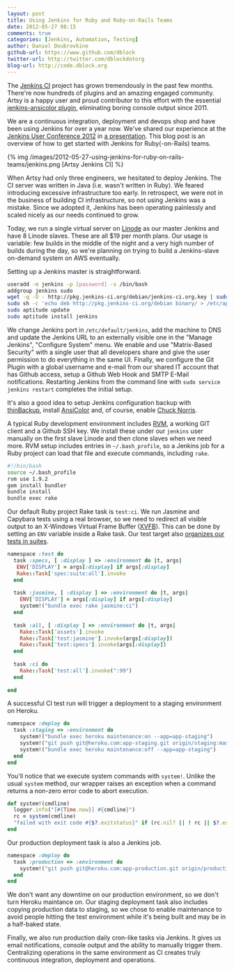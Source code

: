 ```yaml
---
layout: post
title: Using Jenkins for Ruby and Ruby-on-Rails Teams
date: 2012-05-27 08:15
comments: true
categories: [Jenkins, Automation, Testing]
author: Daniel Doubrovkine
github-url: https://www.github.com/dblock
twitter-url: http://twitter.com/dblockdotorg
blog-url: http://code.dblock.org
---
```

The [Jenkins CI](http://jenkins-ci.org) project has grown tremendously in the past few months. There're now hundreds of plugins and an amazing engaged community. Artsy is a happy user and proud contributor to this effort with the essential [jenkins-ansicolor plugin](https://wiki.jenkins-ci.org/display/JENKINS/AnsiColor+Plugin), eliminating boring console output since 2011.

We are a continuous integration, deployment and devops shop and have been using Jenkins for over a year now. We've shared our experience at the [Jenkins User Conference 2012](http://www.cloudbees.com/juc2012.cb) in [a presentation](http://www.slideshare.net/dblockdotorg/graduating-to-jenkins-ci-for-rubyonrails-teams). This blog post is an overview of how to get started with Jenkins for Ruby(-on-Rails) teams.

{% img /images/2012-05-27-using-jenkins-for-ruby-on-rails-teams/jenkins.png [Artsy Jenkins CI] %}

<!-- more -->

When Artsy had only three engineers, we hesitated to deploy Jenkins. The CI server was written in Java (i.e. wasn't written in Ruby). We feared introducing excessive infrastructure too early. In retrospect, we were not in the business of building CI infrastructure, so not using Jenkins was a mistake. Since we adopted it, Jenkins has been operating painlessly and scaled nicely as our needs continued to grow.

Today, we run a single virtual server on [Linode](http://www.linode.com) as our master Jenkins and have 8 Linode slaves. These are all $19 per month plans. Our usage is variable: few builds in the middle of the night and a very high number of builds during the day, so we're planning on trying to build a Jenkins-slave on-demand system on AWS eventually.

Setting up a Jenkins master is straightforward.

``` bash
useradd -m jenkins -p [password] -s /bin/bash
addgroup jenkins sudo
wget -q -O - http://pkg.jenkins-ci.org/debian/jenkins-ci.org.key | sudo apt-key add –
sudo sh -c 'echo deb http://pkg.jenkins-ci.org/debian binary/ > /etc/apt/sources.list.d/jenkins.list'
sudo aptitude update 
sudo aptitude install jenkins
```

We change Jenkins port in `/etc/default/jenkins`, add the machine to DNS and update the Jenkins URL to an externally visible one in the "Manage Jenkins", "Configure System" menu. We enable and use "Matrix-Based Security" with a single user that all developers share and give the user permission to do everything in the same UI. Finally, we configure the Git Plugin with a global username and e-mail from our shared IT account that has Github access, setup a Github Web Hook and SMTP E-Mail notifications. Restarting Jenkins from the command line with `sudo service jenkins restart` completes the initial setup.

It's also a good idea to setup Jenkins configuration backup with [thinBackup](https://wiki.jenkins-ci.org/display/JENKINS/thinBackup), install [AnsiColor](http://wiki.jenkins-ci.org/display/JENKINS/AnsiColor+Plugin) and, of course, enable [Chuck Norris](http://wiki.hudson-ci.org/display/HUDSON/ChuckNorris+Plugin).

A typical Ruby development environment includes [RVM](https://rvm.io/), a working GIT client and a Github SSH key. We install these under our `jenkins` user manually on the first slave Linode and then clone slaves when we need more. RVM setup includes entries in `~/.bash_profile`, so a Jenkins job for a Ruby project can load that file and execute commands, including `rake`.

``` bash
#!/bin/bash
source ~/.bash_profile
rvm use 1.9.2
gem install bundler
bundle install
bundle exec rake
```

Our default Ruby project Rake task is `test:ci`. We run Jasmine and Capybara tests using a real browser, so we need to redirect all visible output to an X-Windows Virtual Frame Buffer ([XVFB](http://www.xfree86.org/4.0.1/Xvfb.1.html)). This can be done by setting an `ENV` variable inside a Rake task. Our test target also [organizes our tests in suites](http://artsy.github.com/blog/2012/05/15/how-to-organize-over-3000-rspec-specs-and-retry-test-failures/).

``` ruby
namespace :test do
  task :specs, [ :display ] => :environment do |t, args|
   ENV['DISPLAY'] = args[:display] if args[:display]
   Rake::Task['spec:suite:all'].invoke
  end
      
  task :jasmine, [ :display ] => :environment do |t, args|
    ENV['DISPLAY'] = args[:display] if args[:display]
    system!("bundle exec rake jasmine:ci")
  end
    
  task :all, [ :display ] => :environment do |t, args|
    Rake::Task['assets'].invoke
    Rake::Task['test:jasmine'].invoke(args[:display])
    Rake::Task['test:specs'].invoke(args[:display])
  end
      
  task :ci do
    Rake::Task['test:all'].invoke(":99")
  end
      
end
```

A successful CI test run will trigger a deployment to a staging environment on Heroku.

``` ruby
namespace :deploy do
  task :staging => :environment do
    system!("bundle exec heroku maintenance:on --app=app-staging")
    system!("git push git@heroku.com:app-staging.git origin/staging:master")    
    system!("bundle exec heroku maintenance:off --app=app-staging")
  end
end
```

You'll notice that we execute system commands with `system!`. Unlike the usual `system` method, our wrapper raises an exception when a command returns a non-zero error code to abort execution.

``` ruby
def system!(cmdline)
  logger.info("[#{Time.now}] #{cmdline}")
  rc = system(cmdline)
  "failed with exit code #{$?.exitstatus}" if (rc.nil? || ! rc || $?.exitstatus != 0)
end
```

Our production deployment task is also a Jenkins job.

``` ruby
namespace :deploy do
  task :production => :environment do
    system!("git push git@heroku.com:app-production.git origin/production:master")
  end
end
```

We don't want any downtime on our production environment, so we don't turn Heroku maintance on. Our staging deployment task also includes copying production data to staging, so we chose to enable maintenance to avoid people hitting the test environment while it's being built and may be in a half-baked state.

Finally, we also run production daily cron-like tasks via Jenkins. It gives us email notifications, console output and the ability to manually trigger them. Centralizing operations in the same environment as CI creates truly continuous integration, deployment and operations.


